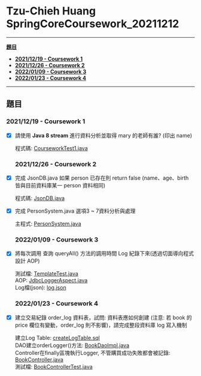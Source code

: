 # Tzu-Chieh Huang SpringCoreCoursework_20211212

---

[**題目**](#題目)

- [**2021/12/19 - Coursework 1**](#20211219---coursework-1)
- [**2021/12/26 - Coursework 2**](#20211226---coursework-2)
- [**2022/01/09 - Coursework 3**](#20220109---coursework-3)
- [**2022/01/23 - Coursework 4**](#20220123---coursework-4)


---

## 題目

### 2021/12/19 - Coursework 1

- [x] 請使用 **Java 8 stream** 進行資料分析並取得 mary 的老師有誰? (印出 name)

  程式碼: [CourseworkTest1.java](https://github.com/BazziHuang/SpringCoreCoursework_20211212/blob/main/src/test/java/pers/tzuchiehhuang/coursework/SpringCoreCoursework_20211212/coursework_1/CourseworkTest1.java)

  ### 2021/12/26 - Coursework 2

- [x] 完成 JsonDB.java 如果 person 已存在則 return false (name、age、birth 皆與目前資料庫某一 person 資料相同)

  程式碼: [JsonDB.java](https://github.com/BazziHuang/SpringCoreCoursework_20211212/blob/main/src/main/java/pers/tzuchiehhuang/coursework/SpringCoreCoursework_20211212/coursework_2/JsonDB.java)

- [x] 完成 PersonSystem.java 選項3 ~ 7資料分析與處理

  主程式: [PersonSystem.java](https://github.com/BazziHuang/SpringCoreCoursework_20211212/blob/main/src/main/java/pers/tzuchiehhuang/coursework/SpringCoreCoursework_20211212/coursework_2/PersonSystem.java)

  ### 2022/01/09 - Coursework 3

- [x] 將每次調用 查詢 queryAll() 方法的調用時間 Log 紀錄下來(透過切面導向程式設計 AOP)

  測試檔: [TemplateTest.java](https://github.com/BazziHuang/SpringCoreCoursework_20211212/blob/main/src/test/java/pers/tzuchiehhuang/coursework/SpringCoreCoursework_20211212/coursework_3/template/TemplateTest.java)  
  AOP: [JdbcLoggerAspect.java](https://github.com/BazziHuang/SpringCoreCoursework_20211212/blob/main/src/main/java/pers/tzuchiehhuang/coursework/SpringCoreCoursework_20211212/coursework_3/jdbc/logger/JdbcLoggerAspect.java)  
  Log檔(json): [log.json](https://github.com/BazziHuang/SpringCoreCoursework_20211212/blob/main/src/main/java/pers/tzuchiehhuang/coursework/SpringCoreCoursework_20211212/coursework_3/jdbc/logger/log.json)

  ### 2022/01/23 - Coursework 4

- [x] 建立交易紀錄 order_log 資料表，試問: 資料表應如何創建 (注意: 若 book 的 price 欄位有變動，order_log 則不影響)，請完成整段資料庫 log 寫入機制

  建立Log Table: [createLogTable.sql](https://github.com/BazziHuang/SpringCoreCoursework_20211212/blob/main/src/main/java/pers/tzuchiehhuang/coursework/SpringCoreCoursework_20211212/coursework_4/tx/sql/createLogTable.sql)  
  DAO建立orderLogger()方法: [BookDaoImpl.java](https://github.com/BazziHuang/SpringCoreCoursework_20211212/blob/main/src/main/java/pers/tzuchiehhuang/coursework/SpringCoreCoursework_20211212/coursework_4/tx/dao/BookDaoImpl.java)  
  Controller在finally區塊執行Logger, 不管購買成功失敗都會被記錄: [BookController.java](https://github.com/BazziHuang/SpringCoreCoursework_20211212/blob/main/src/main/java/pers/tzuchiehhuang/coursework/SpringCoreCoursework_20211212/coursework_4/tx/controller/BookController.java)  
  測試檔: [BookControllerTest.java](https://github.com/BazziHuang/SpringCoreCoursework_20211212/blob/main/src/test/java/pers/tzuchiehhuang/coursework/SpringCoreCoursework_20211212/coursework_4/tx/controller/BookControllerTest.java)

  

